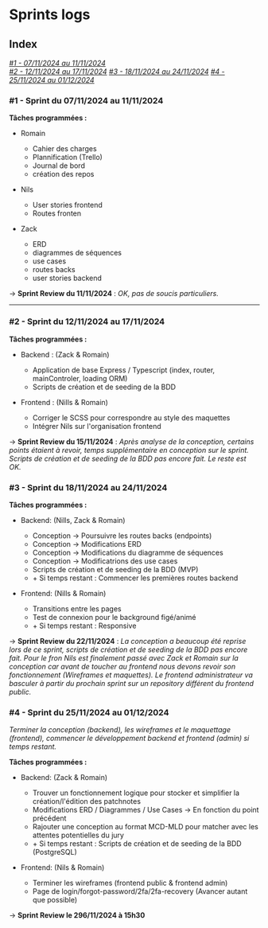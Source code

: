 # Sprints logs

## Index

*[#1 - 07/11/2024 au 11/11/2024](#1)*  
*[#2 - 12/11/2024 au 17/11/2024](#2)*
*[#3 - 18/11/2024 au 24/11/2024](#3)*
*[#4 - 25/11/2024 au 01/12/2024](#4)*

### #1 - Sprint du 07/11/2024 au 11/11/2024 <a name="1"></a>

**Tâches programmées :**

- Romain
  - Cahier des charges
  - Plannification (Trello)
  - Journal de bord
  - création des repos

- Nils
  - User stories frontend
  - Routes fronten

- Zack
  - ERD
  - diagrammes de séquences
  - use cases
  - routes backs
  - user stories backend

\-> **Sprint Review du 11/11/2024** : *OK, pas de soucis particuliers.*

---

### #2 - Sprint du 12/11/2024 au 17/11/2024 <a name="2"></a>

**Tâches programmées :**

- Backend : (Zack & Romain)
  - Application de base Express / Typescript (index, router, mainControler, loading ORM)
  - Scripts de création et de seeding de la BDD

- Frontend : (Nills & Romain)
  - Corriger le SCSS pour correspondre au style des maquettes
  - Intégrer Nils sur l'organisation frontend

\-> **Sprint Review du 15/11/2024** : *Après analyse de la conception, certains points étaient à revoir, temps supplémentaire en conception sur le sprint. Scripts de création et de seeding de la BDD pas encore fait. Le reste est OK.*

### #3 - Sprint du 18/11/2024 au 24/11/2024 <a name="3"></a>

**Tâches programmées :**

- Backend: (Nills, Zack & Romain)
  - Conception -> Poursuivre les routes backs (endpoints)
  - Conception -> Modifications ERD
  - Conception -> Modifications du diagramme de séquences
  - Conception -> Modificatrions des use cases
  - Scripts de création et de seeding de la BDD (MVP)
  - \+ Si temps restant : Commencer les premières routes backend

- Frontend: (Nills & Romain)
  - Transitions entre les pages
  - Test de connexion pour le background figé/animé
  - \+ Si temps restant : Responsive

\-> **Sprint Review du 22/11/2024** : *La conception a beaucoup été reprise lors de ce sprint, scripts de création et de seeding de la BDD pas encore fait. Pour le fron Nils est finalement passé avec Zack et Romain sur la conception car avant de toucher au frontend nous devons revoir son fonctionnement (Wireframes et maquettes). Le frontend administrateur va basculer à partir du prochain sprint sur un repository différent du frontend public.*

### #4 - Sprint du 25/11/2024 au 01/12/2024 <a name="4"></a>

*Terminer la conception (backend), les wireframes et le maquettage (frontend), commencer le développement backend et frontend (admin) si temps restant.*

**Tâches programmées :**

- Backend: (Zack & Romain)
  - Trouver un fonctionnement logique pour stocker et simplifier la création/l'édition des patchnotes
  - Modifications ERD / Diagrammes / Use Cases -> En fonction du point précédent
  - Rajouter une conception au format MCD-MLD pour matcher avec les attentes potentielles du jury
  - \+ Si temps restant : Scripts de création et de seeding de la BDD (PostgreSQL)

- Frontend: (Nils & Romain)
  - Terminer les wireframes (frontend public & frontend admin)
  - Page de login/forgot-password/2fa/2fa-recovery (Avancer autant que possible)

\-> **Sprint Review le 296/11/2024 à 15h30**
